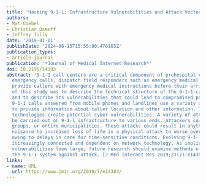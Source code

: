 ```yaml
---
title: 'Hacking 9-1-1: Infrastructure Vulnerabilities and Attack Vectors'
authors:
- Mat Goebel
- Christian Dameff
- Jeffrey Tully
date: '2019-01-01'
publishDate: '2024-06-15T15:55:00.476165Z'
publication_types:
- article-journal
publication: '*Journal of Medical Internet Research*'
doi: 10.2196/14383
abstract: '9-1-1 call centers are a critical component of prehospital care: they accept
  emergency calls, dispatch field responders such as emergency medical services, and
  provide callers with emergency medical instructions before their arrival. The aim
  of this study was to describe the technical structure of the 9-1-1 call-taking system
  and to describe its vulnerabilities that could lead to compromised patient care.
  9-1-1 calls answered from mobile phones and landlines use a variety of technologies
  to provide information about caller location and other information. These interconnected
  technologies create potential cyber vulnerabilities. A variety of attacks could
  be carried out on 9-1-1 infrastructure to various ends. Attackers could target individuals,
  groups, or entire municipalities. These attacks could result in anything from a
  nuisance to increased loss of life in a physical attack to worse overall outcomes
  owing to delays in care for time-sensitive conditions. Evolving 9-1-1 systems are
  increasingly connected and dependent on network technology. As implications of cybersecurity
  vulnerabilities loom large, future research should examine methods of hardening
  the 9-1-1 system against attack. [J Med Internet Res 2019;21(7):e14383]'
links:
- name: URL
  url: https://www.jmir.org/2019/7/e14383/
---
```

